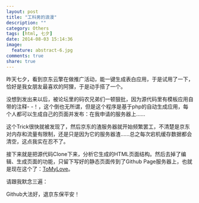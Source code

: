 ```yaml
---
layout: post
title: "工科男的浪漫"
description: ""
category: Others
tags: [html, 七夕]
date: 2014-08-03 15:14:36
image:
  feature: abstract-6.jpg
comments: true
share: true
---
```


昨天七夕，看到京东云擎在做推广活动，能一键生成表白应用，于是试用了一下，恰好是我女朋友最喜欢的阿狸，于是动手搭了一个。

没想到发出来以后，被论坛里的码农兄弟们一顿狠批，因为源代码里有模板应用自带的注释- -！，这个倒也无所谓，但是这个程序是基于php的自动生成应用，每个人都可以生成自己的页面并发布：在我申请的服务器上……

这个Trick很快就被发现了，然后京东的渣服务器就开始频繁罢工，不清楚是京东对内存和流量有限制，还是只是因为它的服务器渣……总之每次宕机缓存数据都会清空，这点我实在忍不了。

接下来就是把源代码Clone下来，分析它生成的HTML页面结构。然后去掉了编辑、生成页面的功能，只留下写好的静态页面传到了Github Page服务器上，也就是现在这个了：[ToMyLove](http://www.dss886.com/ToMyLove.html)。

请跟我默念三遍：

Github大法好，退京东保平安！